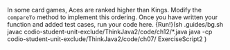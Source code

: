 In some card games, Aces are ranked higher than Kings. Modify the `compareTo` method to implement this ordering.
Once you have written your function and added test cases, run your code here.
{Run!}(sh .guides/bg.sh javac codio-student-unit-exclude/ThinkJava2/code/ch12/*.java java -cp codio-student-unit-exclude/ThinkJava2/code/ch07/ ExerciseScript2 )
